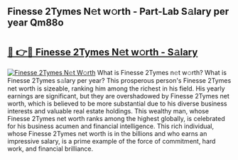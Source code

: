 ## Finesse 2Tymes N𝚎t w𝚘rth - Part-Lab S𝚊lary per year Qm88o

# <h2><a href="http://gc2eur.nevu.top/?p=Finesse+2Tymes">🔗 👉🔴 Finesse 2Tymes N𝚎t w𝚘rth - S𝚊lary</a></h2>

[![Finesse 2Tymes N𝚎t W𝚘rth](https://i.imgur.com/Oavwk0R.jpeg)](http://gc2eur.nevu.top/?p=Finesse+2Tymes)
What is Finesse 2Tymes n𝚎t w𝚘rth? What is Finesse 2Tymes s𝚊lary per year?
This prosperous person's Finesse 2Tymes net worth is sizeable, ranking him among the richest in his field. His yearly earnings are significant, but they are overshadowed by Finesse 2Tymes net worth, which is believed to be more substantial due to his diverse business interests and valuable real estate holdings. This wealthy man, whose Finesse 2Tymes net worth ranks among the highest globally, is celebrated for his business acumen and financial intelligence. This rich individual, whose Finesse 2Tymes net worth is in the billions and who earns an impressive salary, is a prime example of the force of commitment, hard work, and financial brilliance.
